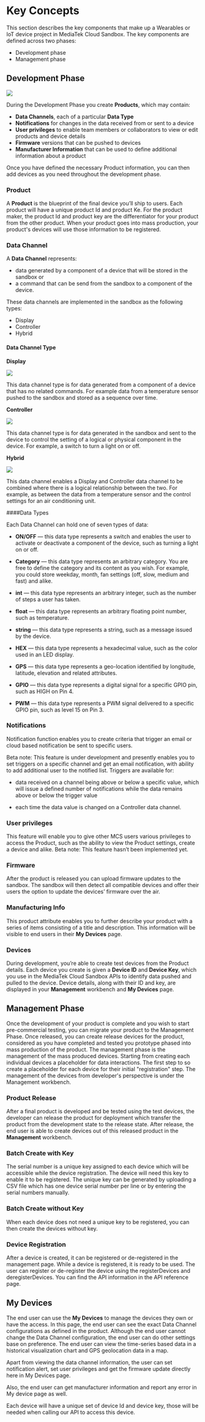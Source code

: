 # Key Concepts

This section describes the key components that make up a Wearables or IoT device project in MediaTek Cloud Sandbox. The key components are defined across two phases:
- Development phase
- Management phase

## Development Phase

![](https://raw.githubusercontent.com/Mediatek-Cloud/MCS/master/graphics/product-structure.JPG)

During the Development Phase you create **Products**, which may contain:
- **Data Channels**, each of a particular **Data Type**
- **Notifications** for changes in the data received from or sent to a device
- **User privileges** to enable team members or collaborators to view or edit products and device details
- **Firmware** versions that can be pushed to devices
- **Manufacturer Information** that can be used to define additional information about a product

Once you have defined the necessary Product information, you can then add devices as you need throughout the development phase.
### Product

A **Product** is the blueprint of the final device you’ll ship to users. Each product will have a unique product Id and product Ke. For the product maker, the product Id and product key are the differentiator for your product from the other product. When your product goes into mass production, your product's devices will use those information to be registered.

### Data Channel

A **Data Channel** represents:
- data generated by a component of a device that will be stored in the sandbox or
- a command that can be send from the sandbox to a component of the device.

These data channels are implemented in the sandbox as the following types:
- Display
- Controller
- Hybrid

#### Data Channel Type


**Display**

![](https://raw.githubusercontent.com/Mediatek-Cloud/MCS/master/graphics/datachannel_type_display.JPG)

This data channel type is for data generated from a component of a device that has no related commands. For example data from a temperature sensor pushed to the sandbox and stored as a sequence over time.


**Controller**

![](https://raw.githubusercontent.com/Mediatek-Cloud/MCS/master/graphics/datachannel_type_controller.JPG)

This data channel type is for data generated in the sandbox and sent to the device to control the setting of a logical or physical component in the device. For example, a switch to turn a light on or off.


**Hybrid**

![](https://raw.githubusercontent.com/Mediatek-Cloud/MCS/master/graphics/datachannel_type_hybrid.JPG)

This data channel enables a Display and Controller data channel to be combined where there is a logical relationship between the two. For example, as between the data from a temperature sensor and the control settings for an air conditioning unit.


####Data Types

Each Data Channel can hold one of seven types of data:

- **ON/OFF** — this data type represents a switch and enables the user to activate or deactivate a component of the device, such as turning a light on or off.

- **Category** — this data type represents an arbitrary category. You are free to define the category and its content as you wish. For example, you could store weekday, month, fan settings (off, slow, medium and fast) and alike.

- **int** — this data type represents an arbitrary integer, such as the number of steps a user has taken.

- **float** — this data type represents an arbitrary floating point number, such as temperature.

- **string** — this data type represents a string, such as a message issued by the device.

- **HEX** — this data type represents a hexadecimal value, such as the color used in an LED display.

- **GPS** — this data type represents a geo-location identified by longitude, latitude, elevation and related attributes.

- **GPIO** — this data type represents a digital signal for a specific GPIO pin, such as HIGH on Pin 4.

- **PWM** — this data type represents a PWM signal delivered to a specific GPIO pin, such as level 15 on Pin 3.


### Notifications

Notification function enables you to create criteria that trigger an email or cloud based notification be sent to specific users.

Beta note: This feature is under development and presently enables you to set triggers on a specific channel and get an email notification, with ability to add additional user to the notified list. Triggers are available for:

- data received on a channel being above or below a specific value, which will issue a defined number of notifications while the data remains above or below the trigger value

- each time the data value is changed on a Controller data channel.


### User privileges
This feature will enable you to give other MCS users various privileges to access the Product, such as the ability to view the Product settings, create a device and alike.
Beta note: This feature hasn’t been implemented yet.

### Firmware

After the product is released you can upload firmware updates to the sandbox. The sandbox will then detect all compatible devices and offer their users the option to update the devices’ firmware over the air.


### Manufacturing Info

This product attribute enables you to further describe your product with a series of items consisting of a title and description. This information will be visible to end users in their **My Devices** page.

### Devices ###

During development, you’re able to create test devices from the Product details. Each device you create is given a **Device ID** and **Device Key**, which you use in the MediaTek Cloud Sandbox APIs to identify data pushed and pulled to the device. Device details, along with their ID and key, are displayed in your **Management** workbench and **My Devices** page.

## Management Phase

Once the development of your product is complete and you wish to start pre-commercial testing, you can migrate your product to the Management Phase. Once released, you can create release devices for the product, considered as you have completed and tested you prototype phased into mass production of the product. The management phase is the management of the mass produced devices. Starting from creating each individual devices a placeholder for data interactions. The first step to so create a placeholder for each device for their initial "registration" step. The management of the devices from developer's perspective is under the Management workbench.
### Product Release

After a final product is developed and be tested using the test devices, the developer can release the product for deployment which transfer the product from the development state to the release state. After release, the end user is able to create devices out of this released product in the **Management** workbench.


### Batch Create with Key

The serial number is a unique key assigned to each device which will be accessible while the device registration. The device will need this key to enable it to be registered. The unique key can be generated by uploading a CSV file which has one device serial number per line or by entering the serial numbers manually.



### Batch Create without Key

When each device does not need a unique key to be registered, you can then create the devices without key.



### Device Registration

After a device is created, it can be registered or de-registered in the management page. While a device is registered, it is ready to be used. The user can register or de-register the device using the registerDevices and deregisterDevices. You can find the API information in the API reference page.



## My Devices


The end user can use the **My Devices** to manage the devices they own or have the access. In this page, the end user can see the exact Data Channel configurations as defined in the product. Although the end user cannot change the Data Channel configuration, the end user can do other settings base on preference. The end user can view the time-series based data in a historical visualization chart and GPS geolocation data in a map.

Apart from viewing the data channel information, the user can set notification alert, set user privileges and get the firmware update directly here in My Devices page.

Also, the end user can get manufacturer information and report any error in My device page as well.

Each device will have a unique set of device Id and device key, those will be needed when calling our API to access this device.
